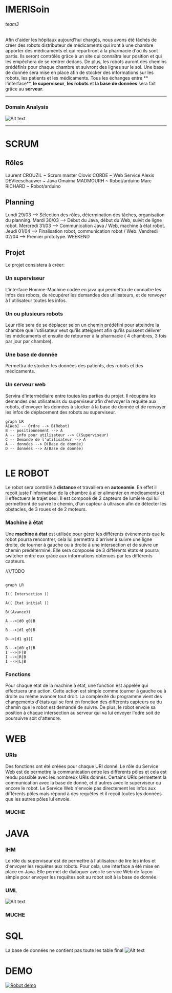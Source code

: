 # IMERISoin

###### team3

Afin d'aider les hôpitaux aujourd'hui chargés, nous avons été tâchés de créer des robots distributeur de médicaments qui
iront à une chambre apporter des médicaments et qui repartiront à la pharmacie d'où ils sont partis. Ils seront
contrôlés grâce à un site qui connaîtra leur position et qui les empêchera de se rentrer dedans. De plus, les robots
auront des chemins prédéfinis pour chaque chambre et suivront des lignes sur le sol. Une base de donnée sera mise en
place afin de stocker des informations sur les robots, les patients et les médicaments. Tous les échanges entre **
l'interface**, **le superviseur**, **les robots** et **la base de données** sera fait grâce au **serveur**.

---

### Domain Analysis

![Alt text](assets/Analyse_du_Domaine.png?raw=true "Domain Analysis")

---

# SCRUM

## Rôles

Laurent CROUZIL ~ Scrum master Clovis CORDE ~ Web Service Alexis DEVleeschauwer ~ Java Omaima MADMOURH ~ Robot/arduino
Marc RICHARD ~ Robot/arduino

## Planning

Lundi 29/03 --> Sélection des rôles, détermination des tâches, organisation du planning. Mardi 30/03 --> Début du Java,
début du Web, suivit de ligne robot. Mercredi 31/03 --> Communication Java / Web, machine à état robot. Jeudi 01/04 -->
Finalisation robot, communication robot / Web. Vendredi 02/04 --> Premier prototype. WEEKEND

## Projet

Le projet consistera à créer:

### Un superviseur

L'interface Homme-Machine codée en java qui permettra de connaitre les infos des robots, de récupérer les demandes des
utilisateurs, et de renvoyer à l'utilisateur toutes les infos.

### Un ou plusieurs robots

Leur rôle sera de se déplacer selon un chemin prédéfini pour atteindre la chambre que l'utilisateur veut qu'ils
atteignent afin qu'ils puissent délivrer les médicaments et ensuite de retourner à la pharmacie ( 4 chambres, 3 fois par
jour par chambre).

### Une base de donnée

Permettra de stocker les données des patients, des robots et des médicaments.

### Un serveur web

Servira d'intermédiaire entre toutes les parties du projet. Il récupéra les demandes des utilisateurs du superviseur
afin d'envoyer la requête aux robots, d'envoyer les données à stocker à la base de donnée et de renvoyer les infos de
déplacement des robots au superviseur.

```mermaid
graph LR
A[Web] -- Ordre --> B(Robot)
B -- positionnement --> A
A -- info pour utilisateur --> C(Superviseur)
C -- Demande de l'utilisateur --> A
A -- données --> D(Base de donnée)
D -- données --> A(Base de donnée)


```

# LE ROBOT

Le robot sera contrôlé à **distance** et travaillera en **autonomie**. En effet il reçoit juste l'information de la
chambre à aller alimenter en médicaments et il effectuera le trajet seul. Il est composé de 2 capteurs de lumière qui
lui permettront de suivre le chemin, d'un capteur à ultrason afin de détecter les obstacles, de 3 roues et de 2 moteurs.




### Machine à état

Une **machine à état** est utilisée pour gérer les différents évènements que le robot pourra rencontrer, cela lui
permettra d'arriver à suivre une ligne droite, de tourner à gauche ou à droite à une intersection et de suivre un chemin
prédéterminé. Elle sera composée de 3 différents états et pourra switcher entre eux grâce aux informations obtenues par
les différents capteurs.

////TODO

```mermaid

graph LR

I(( Intersection ))

A(( Etat initial ))

B((Avance))

A -->|d0 g0|B

B -->|d1 g0|B

B-->|d1 g1|I

B -->|d0 g1|B
I -->|F|B
I -->|R|B
I -->|L|B

```

### Fonctions

Pour chaque état de la machine à état, une fonction est appelée qui effectuera une action. Cette action est simple comme
tourner à gauche ou à droite ou même avancer tout droit. La complexité du programme vient des changements d'états qui se
font en fonction des différents capteurs ou du chemin que le robot est demandé de suivre. De plus, le robot envoie sa
position à chaque intersection au serveur qui va lui envoyer l'odre soit de poursuivre soit d'attendre.

# WEB

### URIs

Des fonctions ont été créées pour chaque URI donné. Le rôle du Service Web est de permettre la communication entre les
différents pôles et cela est rendu possible avec les nombreux URIs donnés. Certains URIs permettent la communication
avec la base de donné, et d'autres avec le superviseur ou encore le robot. Le Service Web n'envoie pas directement les
infos aux différents pôles mais répond à des requêtes et il reçoit toutes les données que les autres pôles lui envoie.

### MUCHE

# JAVA

### IHM

Le rôle du superviseur est de permettre à l'utilisateur de lire les infos et d'envoyer les requêtes aux robots. Pour
cela, une interface a été mise en place en Java. Elle permet de dialoguer avec le service Web de façon simple pour
envoyer les requêtes soit au robot soit à la base de donnée.

### UML
![Alt text](assets/Java_diagram.png?raw=true "SQL")

### MUCHE

# SQL

La base de données ne contient pas toute les table final
![Alt text](assets/SQL_diagram.png?raw=true "SQL")

# DEMO

[![Robot demo](https://img.youtube.com/vi/PpHd-0h2poc/0.jpg)](https://youtu.be/PpHd-0h2poc)